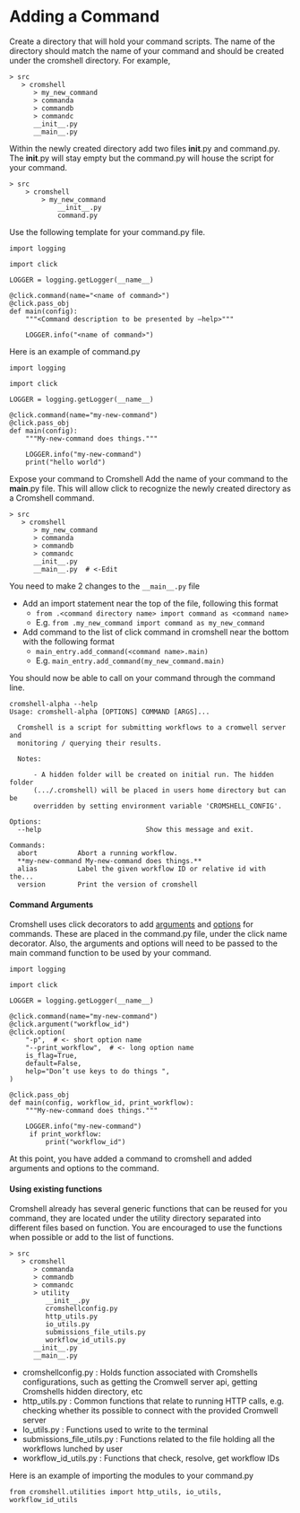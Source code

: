 # Adding a Command

Create a directory that will hold your command scripts. The name of the directory should match the name of your command and should be created under the cromshell directory. For example, 

    > src
       > cromshell
          > my_new_command
          > commanda
          > commandb
          > commandc
          __init__.py
          __main__.py

Within the newly created directory add two files __init__.py and command.py. The __init__.py will stay empty but the command.py will house the script for your command. 


    > src
        > cromshell
            > my_new_command
                __init__.py
                command.py


Use the following template for your command.py file.

    import logging
    
    import click
    
    LOGGER = logging.getLogger(__name__)
    
    @click.command(name="<name of command>")
    @click.pass_obj
    def main(config):
        """<Command description to be presented by –help>"""
    
        LOGGER.info("<name of command>")


Here is an example of command.py 

    import logging
    
    import click
    
    LOGGER = logging.getLogger(__name__)
    
    @click.command(name="my-new-command")
    @click.pass_obj
    def main(config):
        """My-new-command does things."""
    
        LOGGER.info("my-new-command")
        print("hello world")


Expose your command to Cromshell
Add the name of your command to the __main__.py file. This will allow click to recognize the newly created directory as a Cromshell command. 

    > src
       > cromshell
          > my_new_command
          > commanda
          > commandb
          > commandc
          __init__.py
          __main__.py  # <-Edit

You need to make 2 changes to the `__main__.py` file
- Add an import statement near the top of the file, following this format
  - `from .<command directory name> import command as <command name>`
  - E.g. `from .my_new_command import command as my_new_command`
- Add command to the list of click command in cromshell near the bottom with the following format
  - `main_entry.add_command(<command name>.main)`
  - E.g. `main_entry.add_command(my_new_command.main)`

You should now be able to call on your command through the command line. 
    
    cromshell-alpha --help
    Usage: cromshell-alpha [OPTIONS] COMMAND [ARGS]...
    
      Cromshell is a script for submitting workflows to a cromwell server and
      monitoring / querying their results.
    
      Notes:
    
          - A hidden folder will be created on initial run. The hidden folder
          (.../.cromshell) will be placed in users home directory but can be
          overridden by setting environment variable 'CROMSHELL_CONFIG'.
    
    Options:
      --help                          Show this message and exit.
    
    Commands:
      abort          Abort a running workflow.
      **my-new-command My-new-command does things.**
      alias          Label the given workflow ID or relative id with the...
      version        Print the version of cromshell



#### Command Arguments

Cromshell uses click decorators to add [arguments](https://click.palletsprojects.com/en/8.1.x/arguments/) and [options](https://click.palletsprojects.com/en/8.1.x/options/) for commands. These are placed in the command.py file, under the click name decorator. Also, the arguments and options will need to be passed to the main command function to be used by your command. 

    import logging
    
    import click
    
    LOGGER = logging.getLogger(__name__)
    
    @click.command(name="my-new-command")
    @click.argument("workflow_id")
    @click.option(
        "-p",  # <- short option name
        "--print_workflow",  # <- long option name
        is_flag=True,
        default=False,
        help="Don’t use keys to do things ",
    )
    
    @click.pass_obj
    def main(config, workflow_id, print_workflow):
        """My-new-command does things."""
    
        LOGGER.info("my-new-command")
         if print_workflow:
             print("workflow_id")



At this point, you have added a command to cromshell and added arguments and options to the command. 

#### Using existing functions

Cromshell already has several generic functions that can be reused for you command, they are located under the utility directory separated into different files based on function. You are encouraged to use the functions when possible or add to the list of functions. 

    > src
       > cromshell
          > commanda
          > commandb
          > commandc
          > utility
             __init__.py
             cromshellconfig.py
             http_utils.py
             io_utils.py
             submissions_file_utils.py
             workflow_id_utils.py 
          __init__.py
          __main__.py


- cromshellconfig.py : Holds function associated with Cromshells configurations, such as getting the Cromwell server api, getting Cromshells hidden directory, etc
- http_utils.py : Common functions that relate to running HTTP calls, e.g. checking whether its possible to connect with the provided Cromwell server
- Io_utils.py : Functions used to write to the terminal 
- submissions_file_utils.py : Functions related to the file holding all the workflows lunched by user
- workflow_id_utils.py : Functions that check, resolve, get workflow IDs

Here is an example of importing the modules to your command.py

`from cromshell.utilities import http_utils, io_utils, workflow_id_utils`